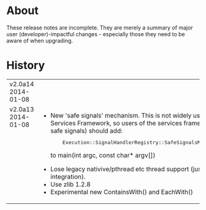 ﻿About
=====
These release notes are incomplete. They are merely a summary of
major user (developer)-impactful changes - especially those they need 
to be aware of when upgrading.

<style type='text/css'>
	table tr td {width: 1in;  vertical-align: top; }
	table tr td td {width: auto;  }
</style>

History
=======

<table>



<tr>
<td>v2.0a14<br/>2014-01-08</td>
<td></td>
</tr>




<tr>
<td>v2.0a13<br/>2014-01-08</td>
<td>
<ul>
<li>	
New 'safe signals' mechanism. This is not widely used, but is used
in Services Framework, so users of the services framework (or anyone using safe signals)
should add:
<pre>
	Execution::SignalHandlerRegistry::SafeSignalsManager    safeSignals;
</pre>

to main(int argc, const char* argv[])
</li>

<li>Lose legacy nativive/pthread etc thread support (just C++-thread integration).</li>

<li>Use zlib 1.2.8</li>

<li>	
Experimental new ContainsWith() and EachWith()
</li>
</ul>
</td>
</tr>



</table>
